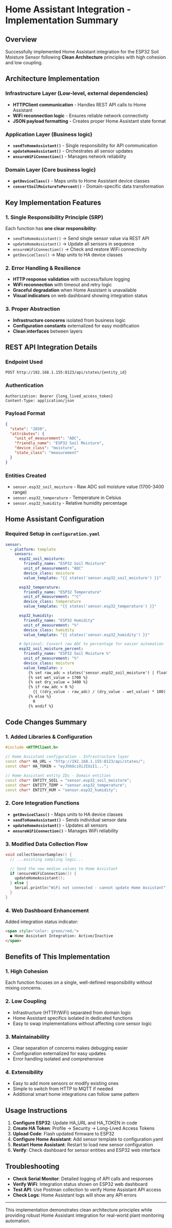 # Home Assistant Integration - Implementation Summary

## Overview

Successfully implemented Home Assistant integration for the ESP32 Soil Moisture Sensor following **Clean Architecture** principles with high cohesion and low coupling.

## Architecture Implementation

### Infrastructure Layer (Low-level, external dependencies)

- **HTTPClient communication** - Handles REST API calls to Home Assistant
- **WiFi reconnection logic** - Ensures reliable network connectivity
- **JSON payload formatting** - Creates proper Home Assistant state format

### Application Layer (Business logic)

- **`sendToHomeAssistant()`** - Single responsibility for API communication
- **`updateHomeAssistant()`** - Orchestrates all sensor updates
- **`ensureWiFiConnection()`** - Manages network reliability

### Domain Layer (Core business logic)

- **`getDeviceClass()`** - Maps units to Home Assistant device classes
- **`convertSoilMoistureToPercent()`** - Domain-specific data transformation

## Key Implementation Features

### 1. Single Responsibility Principle (SRP)

Each function has **one clear responsibility**:

- `sendToHomeAssistant()` → Send single sensor value via REST API
- `updateHomeAssistant()` → Update all sensors in sequence
- `ensureWiFiConnection()` → Check and restore WiFi connectivity
- `getDeviceClass()` → Map units to HA device classes

### 2. Error Handling & Resilience

- **HTTP response validation** with success/failure logging
- **WiFi reconnection** with timeout and retry logic
- **Graceful degradation** when Home Assistant is unavailable
- **Visual indicators** on web dashboard showing integration status

### 3. Proper Abstraction

- **Infrastructure concerns** isolated from business logic
- **Configuration constants** externalized for easy modification
- **Clean interfaces** between layers

## REST API Integration Details

### Endpoint Used

```
POST http://192.168.1.155:8123/api/states/{entity_id}
```

### Authentication

```
Authorization: Bearer {long_lived_access_token}
Content-Type: application/json
```

### Payload Format

```json
{
  "state": "2850",
  "attributes": {
    "unit_of_measurement": "ADC",
    "friendly_name": "ESP32 Soil Moisture",
    "device_class": "moisture",
    "state_class": "measurement"
  }
}
```

### Entities Created

- `sensor.esp32_soil_moisture` - Raw ADC soil moisture value (1700-3400 range)
- `sensor.esp32_temperature` - Temperature in Celsius
- `sensor.esp32_humidity` - Relative humidity percentage

## Home Assistant Configuration

### Required Setup in `configuration.yaml`

```yaml
sensor:
  - platform: template
    sensors:
      esp32_soil_moisture:
        friendly_name: "ESP32 Soil Moisture"
        unit_of_measurement: "ADC"
        device_class: moisture
        value_template: "{{ states('sensor.esp32_soil_moisture') }}"

      esp32_temperature:
        friendly_name: "ESP32 Temperature"
        unit_of_measurement: "°C"
        device_class: temperature
        value_template: "{{ states('sensor.esp32_temperature') }}"

      esp32_humidity:
        friendly_name: "ESP32 Humidity"
        unit_of_measurement: "%"
        device_class: humidity
        value_template: "{{ states('sensor.esp32_humidity') }}"

      # Optional: Convert raw ADC to percentage for easier automation
      esp32_soil_moisture_percent:
        friendly_name: "ESP32 Soil Moisture %"
        unit_of_measurement: "%"
        device_class: moisture
        value_template: >
          {% set raw_adc = states('sensor.esp32_soil_moisture') | float %}
          {% set wet_value = 1700 %}
          {% set dry_value = 3400 %}
          {% if raw_adc > 0 %}
            {{ ((dry_value - raw_adc) / (dry_value - wet_value) * 100) | round(1) }}
          {% else %}
            0
          {% endif %}
```

## Code Changes Summary

### 1. Added Libraries & Configuration

```cpp
#include <HTTPClient.h>

// Home Assistant configuration - Infrastructure layer
const char* HA_URL = "http://192.168.1.155:8123/api/states/";
const char* HA_TOKEN = "eyJhbGciOiJIUzI1...";

// Home Assistant entity IDs - Domain entities
const char* ENTITY_SOIL = "sensor.esp32_soil_moisture";
const char* ENTITY_TEMP = "sensor.esp32_temperature";
const char* ENTITY_HUM = "sensor.esp32_humidity";
```

### 2. Core Integration Functions

- **`getDeviceClass()`** - Maps units to HA device classes
- **`sendToHomeAssistant()`** - Sends individual sensor data
- **`updateHomeAssistant()`** - Updates all sensors
- **`ensureWiFiConnection()`** - Manages WiFi reliability

### 3. Modified Data Collection Flow

```cpp
void collectSensorSamples() {
  // ...existing sampling logic...

  // Send the new median values to Home Assistant
  if (ensureWiFiConnection()) {
    updateHomeAssistant();
  } else {
    Serial.println("WiFi not connected - cannot update Home Assistant");
  }
}
```

### 4. Web Dashboard Enhancement

Added integration status indicator:

```html
<span style="color: green/red;">
  ● Home Assistant Integration: Active/Inactive
</span>
```

## Benefits of This Implementation

### 1. **High Cohesion**

Each function focuses on a single, well-defined responsibility without mixing concerns.

### 2. **Low Coupling**

- Infrastructure (HTTP/WiFi) separated from domain logic
- Home Assistant specifics isolated in dedicated functions
- Easy to swap implementations without affecting core sensor logic

### 3. **Maintainability**

- Clear separation of concerns makes debugging easier
- Configuration externalized for easy updates
- Error handling isolated and comprehensive

### 4. **Extensibility**

- Easy to add more sensors or modify existing ones
- Simple to switch from HTTP to MQTT if needed
- Additional smart home integrations can follow same pattern

## Usage Instructions

1. **Configure ESP32**: Update HA_URL and HA_TOKEN in code
2. **Create HA Token**: Profile → Security → Long-Lived Access Tokens
3. **Upload Code**: Flash updated firmware to ESP32
4. **Configure Home Assistant**: Add sensor template to configuration.yaml
5. **Restart Home Assistant**: Restart to load new sensor configuration
6. **Verify**: Check dashboard for sensor entities and ESP32 web interface

## Troubleshooting

- **Check Serial Monitor**: Detailed logging of API calls and responses
- **Verify WiFi**: Integration status shown on ESP32 web dashboard
- **Test API**: Use Postman collection to verify Home Assistant API access
- **Check Logs**: Home Assistant logs will show any API errors

---

This implementation demonstrates clean architecture principles while providing robust Home Assistant integration for real-world plant monitoring automation.
